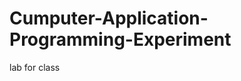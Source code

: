 Cumputer-Application-Programming-Experiment
===========================================

lab for class
